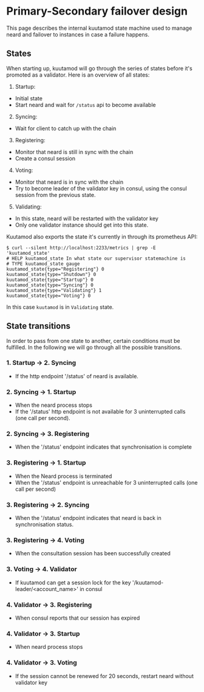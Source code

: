 # Primary-Secondary failover design

This page describes the internal kuutamod state machine used
to manage neard and failover to instances in case a failure happens.

## States

When starting up, kuutamod will go through the series of states before it's
promoted as a validator. Here is an overview of all states:

1. Startup:

- Initial state
- Start neard and wait for `/status` api to become available

2. Syncing:

- Wait for client to catch up with the chain

3. Registering:

- Monitor that neard is still in sync with the chain
- Create a consul session

4. Voting:

- Monitor that neard is in sync with the chain
- Try to become leader of the validator key in consul,
  using the consul session from the previous state.

5. Validating:

- In this state, neard will be restarted with the validator key
- Only one validator instance should get into this state.

Kuutamod also exports the state it's currently in through its prometheus API:

```console
$ curl --silent http://localhost:2233/metrics | grep -E 'kuutamod_state'
# HELP kuutamod_state In what state our supervisor statemachine is
# TYPE kuutamod_state gauge
kuutamod_state{type="Registering"} 0
kuutamod_state{type="Shutdown"} 0
kuutamod_state{type="Startup"} 0
kuutamod_state{type="Syncing"} 0
kuutamod_state{type="Validating"} 1
kuutamod_state{type="Voting"} 0
```

In this case `kuutamod` is in `Validating` state.

## State transitions

In order to pass from one state to another, certain conditions must be
fulfilled. In the following we will go through all the possible transitions.

### 1. Startup -> 2. Syncing

- If the http endpoint '/status' of neard is available.

### 2. Syncing -> 1. Startup

- When the neard process stops
- If the '/status' http endpoint is not available for 3 uninterrupted calls (one call per second).

### 2. Syncing -> 3. Registering

- When the '/status' endpoint indicates that synchronisation is complete

### 3. Registering -> 1. Startup

- When the Neard process is terminated
- When the '/status' endpoint is unreachable for 3 uninterrupted calls (one call per second)

### 3. Registering -> 2. Syncing

- When the '/status' endpoint indicates that neard is back in synchronisation status.

### 3. Registering -> 4. Voting

- When the consultation session has been successfully created

### 3. Voting -> 4. Validator

- If kuutamod can get a session lock for the key '/kuutamod-leader/<account_name>' in consul

### 4. Validator -> 3. Registering

- When consul reports that our session has expired

### 4. Validator -> 3. Startup

- When neard process stops

### 4. Validator -> 3. Voting

- If the session cannot be renewed for 20 seconds, restart neard without validator key

